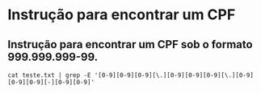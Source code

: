 # Instrução para encontrar um CPF

## Instrução para encontrar um CPF sob o formato 999.999.999-99.

```
cat teste.txt | grep -E '[0-9][0-9][0-9][\.][0-9][0-9][0-9][\.][0-9][0-9][0-9][-][0-9][0-9]'
```
